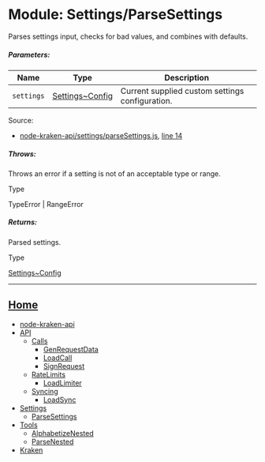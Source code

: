 Module: Settings/ParseSettings
==============================

Parses settings input, checks for bad values, and combines with defaults.

##### Parameters:

| Name | Type | Description |
| --- | --- | --- |
| `settings` | [Settings~Config](https://github.com/jpcx/node-kraken-api/blob/0.1.1/docs/namespaces/Settings.md#~Config) | Current supplied custom settings configuration. |


Source:

*   [node-kraken-api/settings/parseSettings.js](https://github.com/jpcx/node-kraken-api/blob/0.1.1/settings/parseSettings.js), [line 14](https://github.com/jpcx/node-kraken-api/blob/0.1.1/settings/parseSettings.js#L14)

##### Throws:

Throws an error if a setting is not of an acceptable type or range.

Type

TypeError | RangeError

##### Returns:

Parsed settings.

Type

[Settings~Config](https://github.com/jpcx/node-kraken-api/blob/0.1.1/docs/namespaces/Settings.md#~Config)

<hr>

## [Home](https://github.com/jpcx/node-kraken-api/blob/0.1.1/README.md)
  + [node-kraken-api](https://github.com/jpcx/node-kraken-api/blob/0.1.1/docs/modules/node-kraken-api.md)
  + [API](https://github.com/jpcx/node-kraken-api/blob/0.1.1/docs/namespaces/API.md)
    + [Calls](https://github.com/jpcx/node-kraken-api/blob/0.1.1/docs/namespaces/API/Calls.md)
      + [GenRequestData](https://github.com/jpcx/node-kraken-api/blob/0.1.1/docs/modules/API/Calls/GenRequestData.md)
      + [LoadCall](https://github.com/jpcx/node-kraken-api/blob/0.1.1/docs/modules/API/Calls/LoadCall.md)
      + [SignRequest](https://github.com/jpcx/node-kraken-api/blob/0.1.1/docs/modules/API/Calls/SignRequest.md)
    + [RateLimits](https://github.com/jpcx/node-kraken-api/blob/0.1.1/docs/namespaces/API/RateLimits.md)
      + [LoadLimiter](https://github.com/jpcx/node-kraken-api/blob/0.1.1/docs/modules/API/RateLimits/LoadLimiter.md)
    + [Syncing](https://github.com/jpcx/node-kraken-api/blob/0.1.1/docs/namespaces/API/Syncing.md)
      + [LoadSync](https://github.com/jpcx/node-kraken-api/blob/0.1.1/docs/modules/API/Syncing/LoadSync.md)
  + [Settings](https://github.com/jpcx/node-kraken-api/blob/0.1.1/docs/namespaces/Settings.md)
    + [ParseSettings](https://github.com/jpcx/node-kraken-api/blob/0.1.1/docs/modules/Settings/ParseSettings.md)
  + [Tools](https://github.com/jpcx/node-kraken-api/blob/0.1.1/docs/namespaces/Tools.md)
    + [AlphabetizeNested](https://github.com/jpcx/node-kraken-api/blob/0.1.1/docs/modules/Tools/AlphabetizeNested.md)
    + [ParseNested](https://github.com/jpcx/node-kraken-api/blob/0.1.1/docs/modules/Tools/ParseNested.md)
  + [Kraken](https://github.com/jpcx/node-kraken-api/blob/0.1.1/docs/namespaces/Kraken.md)